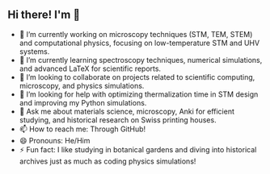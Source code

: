 ## Hi there! I'm 👋  

- 🔭 I’m currently working on microscopy techniques (STM, TEM, STEM) and computational physics, focusing on low-temperature STM and UHV systems.  
- 🌱 I’m currently learning spectroscopy techniques, numerical simulations, and advanced LaTeX for scientific reports.  
- 👯 I’m looking to collaborate on projects related to scientific computing, microscopy, and physics simulations.  
- 🤔 I’m looking for help with optimizing thermalization time in STM design and improving my Python simulations.  
- 💬 Ask me about materials science, microscopy, Anki for efficient studying, and historical research on Swiss printing houses.  
- 📫 How to reach me: Through GitHub!  
- 😄 Pronouns: He/Him  
- ⚡ Fun fact: I like studying in botanical gardens and diving into historical archives just as much as coding physics simulations!  

